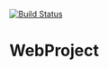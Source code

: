
[![Build Status](https://travis-ci.org/group-4-TecProg-2017-1/WebProject.svg?branch=master)](https://travis-ci.org/group-4-TecProg-2017-1/WebProject)

# WebProject